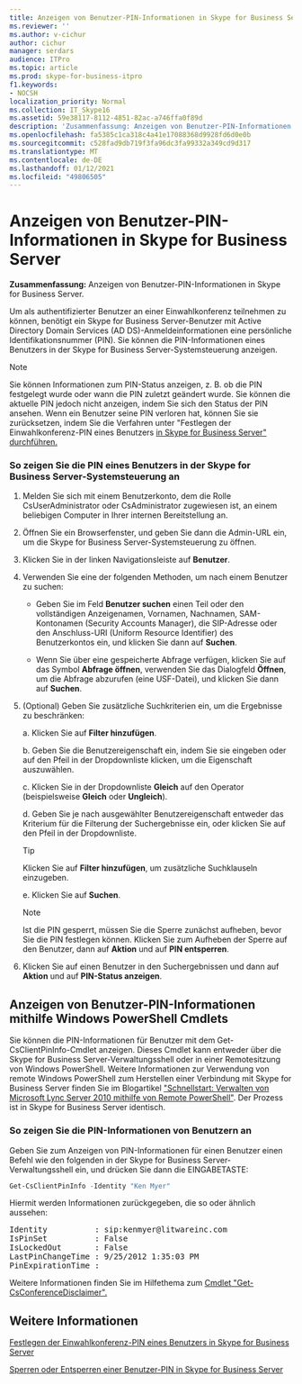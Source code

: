 ```yaml
---
title: Anzeigen von Benutzer-PIN-Informationen in Skype for Business Server
ms.reviewer: ''
ms.author: v-cichur
author: cichur
manager: serdars
audience: ITPro
ms.topic: article
ms.prod: skype-for-business-itpro
f1.keywords:
- NOCSH
localization_priority: Normal
ms.collection: IT_Skype16
ms.assetid: 59e38117-8112-4851-82ac-a746ffa0f89d
description: 'Zusammenfassung: Anzeigen von Benutzer-PIN-Informationen in Skype for Business Server.'
ms.openlocfilehash: fa5385c1ca318c4a41e17088368d9928fd6d0e0b
ms.sourcegitcommit: c528fad9db719f3fa96dc3fa99332a349cd9d317
ms.translationtype: MT
ms.contentlocale: de-DE
ms.lasthandoff: 01/12/2021
ms.locfileid: "49806505"
---
```

# <a name="view-user-pin-information-in-skype-for-business-server"></a>Anzeigen von Benutzer-PIN-Informationen in Skype for Business Server
 
**Zusammenfassung:** Anzeigen von Benutzer-PIN-Informationen in Skype for Business Server.
  
Um als authentifizierter Benutzer an einer Einwahlkonferenz teilnehmen zu können, benötigt ein Skype for Business Server-Benutzer mit Active Directory Domain Services (AD DS)-Anmeldeinformationen eine persönliche Identifikationsnummer (PIN). Sie können die PIN-Informationen eines Benutzers in der Skype for Business Server-Systemsteuerung anzeigen.
  
> [!NOTE]
> Sie können Informationen zum PIN-Status anzeigen, z. B. ob die PIN festgelegt wurde oder wann die PIN zuletzt geändert wurde. Sie können die aktuelle PIN jedoch nicht anzeigen, indem Sie sich den Status der PIN ansehen. Wenn ein Benutzer seine PIN verloren hat, können Sie sie zurücksetzen, indem Sie die Verfahren unter "Festlegen der Einwahlkonferenz-PIN eines Benutzers [in Skype for Business Server" durchführen.](set-a-user-s-dial-in-conferencing-pin.md)
  
### <a name="to-view-a-users-pin-in-skype-for-business-server-control-panel"></a>So zeigen Sie die PIN eines Benutzers in der Skype for Business Server-Systemsteuerung an

1. Melden Sie sich mit einem Benutzerkonto, dem die Rolle CsUserAdministrator oder CsAdministrator zugewiesen ist, an einem beliebigen Computer in Ihrer internen Bereitstellung an.
    
2. Öffnen Sie ein Browserfenster, und geben Sie dann die Admin-URL ein, um die Skype for Business Server-Systemsteuerung zu öffnen.  
    
3. Klicken Sie in der linken Navigationsleiste auf **Benutzer**.
    
4. Verwenden Sie eine der folgenden Methoden, um nach einem Benutzer zu suchen:
    
   - Geben Sie im Feld **Benutzer suchen** einen Teil oder den vollständigen Anzeigenamen, Vornamen, Nachnamen, SAM-Kontonamen (Security Accounts Manager), die SIP-Adresse oder den Anschluss-URI (Uniform Resource Identifier) des Benutzerkontos ein, und klicken Sie dann auf **Suchen**.
    
   - Wenn Sie über eine gespeicherte Abfrage verfügen, klicken Sie auf das Symbol **Abfrage öffnen**, verwenden Sie das Dialogfeld **Öffnen**, um die Abfrage abzurufen (eine USF-Datei), und klicken Sie dann auf **Suchen**.
    
5. (Optional) Geben Sie zusätzliche Suchkriterien ein, um die Ergebnisse zu beschränken:
    
   a. Klicken Sie auf **Filter hinzufügen**.
    
   b. Geben Sie die Benutzereigenschaft ein, indem Sie sie eingeben oder auf den Pfeil in der Dropdownliste klicken, um die Eigenschaft auszuwählen.
    
   c. Klicken Sie in der Dropdownliste **Gleich** auf den Operator (beispielsweise **Gleich** oder **Ungleich**).
    
   d. Geben Sie je nach ausgewählter Benutzereigenschaft entweder das Kriterium für die Filterung der Suchergebnisse ein, oder klicken Sie auf den Pfeil in der Dropdownliste.
    
    > [!TIP]
    > Klicken Sie auf **Filter hinzufügen**, um zusätzliche Suchklauseln einzugeben. 
  
   e. Klicken Sie auf **Suchen**.
    
    > [!NOTE]
    > Ist die PIN gesperrt, müssen Sie die Sperre zunächst aufheben, bevor Sie die PIN festlegen können. Klicken Sie zum Aufheben der Sperre auf den Benutzer, dann auf **Aktion** und auf **PIN entsperren**. 
  
6. Klicken Sie auf einen Benutzer in den Suchergebnissen und dann auf **Aktion** und auf **PIN-Status anzeigen**.
    
## <a name="viewing-user-pin-information-by-using-windows-powershell-cmdlets"></a>Anzeigen von Benutzer-PIN-Informationen mithilfe Windows PowerShell Cmdlets

Sie können die PIN-Informationen für Benutzer mit dem Get-CsClientPinInfo-Cmdlet anzeigen. Dieses Cmdlet kann entweder über die Skype for Business Server-Verwaltungsshell oder in einer Remotesitzung von Windows PowerShell. Weitere Informationen zur Verwendung von remote Windows PowerShell zum Herstellen einer Verbindung mit Skype for Business Server finden Sie im Blogartikel ["Schnellstart: Verwalten von Microsoft Lync Server 2010 mithilfe von Remote PowerShell"](https://go.microsoft.com/fwlink/p/?linkId=255876). Der Prozess ist in Skype for Business Server identisch.
  
### <a name="to-view-user-pin-information"></a>So zeigen Sie die PIN-Informationen von Benutzern an

Geben Sie zum Anzeigen von PIN-Informationen für einen Benutzer einen Befehl wie den folgenden in der Skype for Business Server-Verwaltungsshell ein, und drücken Sie dann die EINGABETASTE:
    
  ```PowerShell
  Get-CsClientPinInfo -Identity "Ken Myer"
  ```

Hiermit werden Informationen zurückgegeben, die so oder ähnlich aussehen:

<pre>
Identity          : sip:kenmyer@litwareinc.com
IsPinSet          : False
IsLockedOut       : False
LastPinChangeTime : 9/25/2012 1:35:03 PM
PinExpirationTime :
</pre>

Weitere Informationen finden Sie im Hilfethema zum [Cmdlet "Get-CsConferenceDisclaimer".](https://docs.microsoft.com/powershell/module/skype/get-csconferencedisclaimer?view=skype-ps)
  
## <a name="see-also"></a>Weitere Informationen

[Festlegen der Einwahlkonferenz-PIN eines Benutzers in Skype for Business Server](set-a-user-s-dial-in-conferencing-pin.md)
  
[Sperren oder Entsperren einer Benutzer-PIN in Skype for Business Server](lock-or-unlock-a-user-pin.md)
